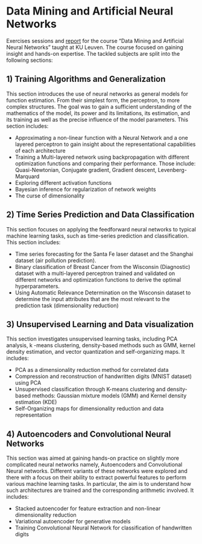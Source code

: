 # Data Mining and Artificial Neural Networks
Exercises sessions and [report](ANN_report.pdf) for the course “Data Mining and Artificial Neural Networks” taught at KU Leuven. The course focused on gaining insight and hands-on expertise. The tackled subjects are split into the following sections: 

## 1) Training Algorithms and Generalization  
  This section introduces the use of neural networks as general models for function estimation. From their simplest form, the perceptron, to more complex structures. The goal was to gain a sufficient understanding of the mathematics of the model, its power and its limitations, its estimation, and its training as well as the precise influence of the model parameters. This section includes:  
    
   * Approximating a non-linear function with a Neural Network and a one layered perceptron to gain insight about the representational capabilities of each architecture  
   * Training a Multi-layered network using backpropagation with different optimization functions and comparing their performance. Those include: Quasi-Newtonian, Conjugate gradient, Gradient descent, Levenberg-Marquard  
   * Exploring different activation functions  
   * Bayesian inference for regularization of network weights  
   * The curse of dimensionality 
   
## 2) Time Series Prediction and Data Classification  
  This section focuses on applying the feedforward neural networks to typical machine learning tasks,
such as time-series prediction and classification. This section includes:
  
   * Time series forecasting for the Santa Fe laser dataset and the Shanghai dataset (air pollution prediction). 
   * Binary classification of Breast Cancer from the Wisconsin (Diagnostic) dataset with a multi-layered perceptron trained and validated on different networks and optimization functions to derive the optimal hyperparameters.  
   * Using Automatic Relevance Determination on the Wisconsin dataset to determine the input attributes that are the most relevant to the prediction task (dimensionality reduction)
   
   ## 3) Unsupervised Learning and Data visualization 
  This section investigates unsupervised learning tasks, including PCA analysis, k -means clustering,
  density-based methods such as GMM, kernel density estimation, and vector quantization and self-organizing maps. It includes: 

   * PCA as a dimensionality reduction method for correlated data 
   * Compression and reconstruction of handwritten digits (MNIST dataset) using PCA 
   * Unsupervised classification through K-means clustering and density-based methods: Gaussian mixture models (GMM) and Kernel density estimation (KDE)  
   * Self-Organizing maps for dimensionality reduction and data representation
   
   ## 4) Autoencoders and Convolutional Neural Networks  
  This section was aimed at gaining hands-on practice on slightly more complicated neural networks namely, Autoencoders and Convolutional Neural networks.      Different variants of these networks were explored and there with a focus on their ability to extract powerful features to perform various machine        learning tasks. In particular, the aim is to understand how such architectures are trained and the corresponding arithmetic involved. It includes:

   * Stacked autoencoder for feature extraction and non-linear dimensionality reduction
   * Variational autoencoder for generative models 
   * Training Convolutional Neural Network for classification of handwritten digits 
